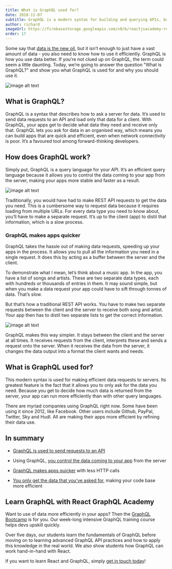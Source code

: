 ```yaml
---
title: What is GraphQL used for?
date: 2018-11-07
subtitle: GraphQL is a modern syntax for building and querying APIs, but what does that actually mean? And why should you use GraphQL?
author: richard
imageUrl: https://firebasestorage.googleapis.com/v0/b/reactjsacademy-react.appspot.com/o/blog%20post%20images%2Fwhat-is-graphql-used-for%2Fwhat-is-graphql.jpg?alt=media&
order: 17
---
```


Some say that [data is the new oil](https://www.economist.com/leaders/2017/05/06/the-worlds-most-valuable-resource-is-no-longer-oil-but-data), but it isn’t enough to just have a vast amount of data - you also need to know how to use it efficiently. GraphQL is how you use data better. If you’re not clued up on GraphQL, the term could seem a little daunting. Today, we’re going to answer the question "What is GraphQL?" and show you what GraphQL is used for and why you should use it.

![image alt text](https://firebasestorage.googleapis.com/v0/b/reactjsacademy-react.appspot.com/o/blog%20post%20images%2Fwhat-is-graphql-used-for%2Fimage_1.png?alt=media&)

## What is GraphQL? <a name="what-is-graphql"></a>

GraphQL is a syntax that describes how to ask a server for data. It’s used to send data requests to an API and load only that data for a client. With GraphQL, your apps get to decide what data they need and receive only that. GraphQL lets you ask for data in an organised way, which means you can build apps that are quick and efficient, even when network connectivity is poor. It’s a favoured tool among forward-thinking developers.

## How does GraphQL work? <a name="how-does-graphql-work"></a>

Simply put, GraphQL is a query language for your API. It’s an efficient query language because it allows you to control the data coming to your app from the server, making your apps more stable and faster as a result.

![image alt text](https://firebasestorage.googleapis.com/v0/b/reactjsacademy-react.appspot.com/o/blog%20post%20images%2Fwhat-is-graphql-used-for%2Fimage_2.jpg?alt=media&)

Traditionally, you would have had to make REST API requests to get the data you need. This is a cumbersome way to request data because it requires loading from multiple URLs. For every data type you need to know about, you’ll have to make a separate request. It’s up to the client (app) to distil that information, which is a slow process.

### GraphQL makes apps quicker <a name="graphql-makes-apps-quicker"></a>

GraphQL takes the hassle out of making data requests, speeding up your apps in the process. It allows you to pull all the information you need in a single request. It does this by acting as a buffer between the server and the client.

To demonstrate what I mean, let’s think about a music app. In the app, you have a list of songs and artists. These are two separate data types, each with hundreds or thousands of entries in them. It may sound simple, but when you make a data request your app could have to sift through tonnes of data. That’s slow.

But that’s how a traditional REST API works. You have to make two separate requests between the client and the server to receive both song and artist. Your app then has to distil two separate lists to get the correct information.

![image alt text](https://firebasestorage.googleapis.com/v0/b/reactjsacademy-react.appspot.com/o/blog%20post%20images%2Fwhat-is-graphql-used-for%2Fimage_3.jpg?alt=media&)

GraphQL makes this way simpler. It stays between the client and the server at all times. It receives requests from the client, interprets these and sends a request onto the server. When it receives the data from the server, it changes the data output into a format the client wants and needs.

## What is GraphQL used for? <a name="what-is-graphql-used-for"></a>

This modern syntax is used for making efficient data requests to servers. Its greatest feature is the fact that it allows you to only ask for the data you need. Because you get to decide how much data is returned from the server, your app can run more efficiently than with other query languages.

There are myriad companies using GraphQL right now. Some have been using it since 2012, like Facebook. Other users include Github, PayPal, Twitter, Sky and Hudl. All are making their apps more efficient by refining their data use.

## In summary

- [GraphQL is used to send requests to an API](#what-is-graphql)

- Using GraphQL, [you control the data coming to your app](#how-does-graphql-work) from the server

- [GraphQL makes apps quicker](#graphql-makes-apps-quicker) with less HTTP calls

- [You only get the data that you’ve asked for](#what-is-graphql-used-for), making your code base more efficient

## Learn GraphQL with React GraphQL Academy

Want to use of data more efficiently in your apps? Then the [GraphQL Bootcamp](https://reactgraphql.academy/graphql/training/bootcamp/) is for you. Our week-long intensive GraphQL training course helps devs upskill quickly.

Over five days, our students learn the fundamentals of GraphQL before moving on to learning advanced GraphQL API practices and how to apply this knowledge in the real world. We also show students how GraphQL can work hand-in-hand with React.

If you want to learn React and GraphQL, simply [get in touch today](#contact-us)!

